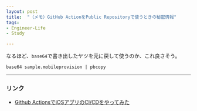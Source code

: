 ```yaml
---
layout: post
title:  "（メモ）GitHub ActionをPublic Repositoryで使うときの秘密情報"
tags:
- Engineer-Life
- Study

---
```


なるほど、`base64`で書き出したヤツを元に戻して使うのか、これ良さそう。
```shell
base64 sample.mobileprovision | pbcopy
```

----------

### リンク

- [Github ActionsでiOSアプリのCI/CDをやってみた](https://www.mum-meblog.com/entry/research-detail/flutter-ios-ci-cd)
